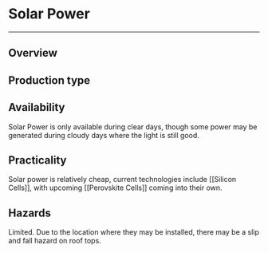 # Solar Power
---
## Overview

## Production type

## Availability
Solar Power is only available during clear days, though some power may be generated during cloudy days where the light is still good.

## Practicality
Solar power is relatively cheap, current technologies include [[Silicon Cells]], with upcoming [[Perovskite Cells]] coming into their own.

## Hazards
Limited. Due to the location where they may be installed, there may be a slip and fall hazard on roof tops.
